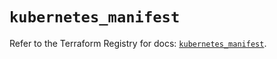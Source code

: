 # `kubernetes_manifest`

Refer to the Terraform Registry for docs: [`kubernetes_manifest`](https://registry.terraform.io/providers/hashicorp/kubernetes/2.25.2/docs/resources/manifest).
